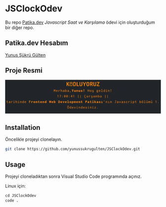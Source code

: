 # JSClockOdev

Bu repo [Patika.dev](https://www.patika.dev) *Javascript Saat ve Karşılama* ödevi için oluşturduğum bir diğer repo.

## Patika.dev Hesabım
[Yunus Şükrü Gülten](https://app.patika.dev/yunussukrugulten)

## Proje Resmi
![github](img/JsClock.png)

## Installation

Öncelikle projeyi clonelayın.

```bash
git clone https://github.com/yunussukrugulten/JSClockOdev.git
```

## Usage

Projeyi cloneladıktan sonra Visual Studio Code programında açınız.

Linux için:
```linux
cd JSClockOdev
code .
```
